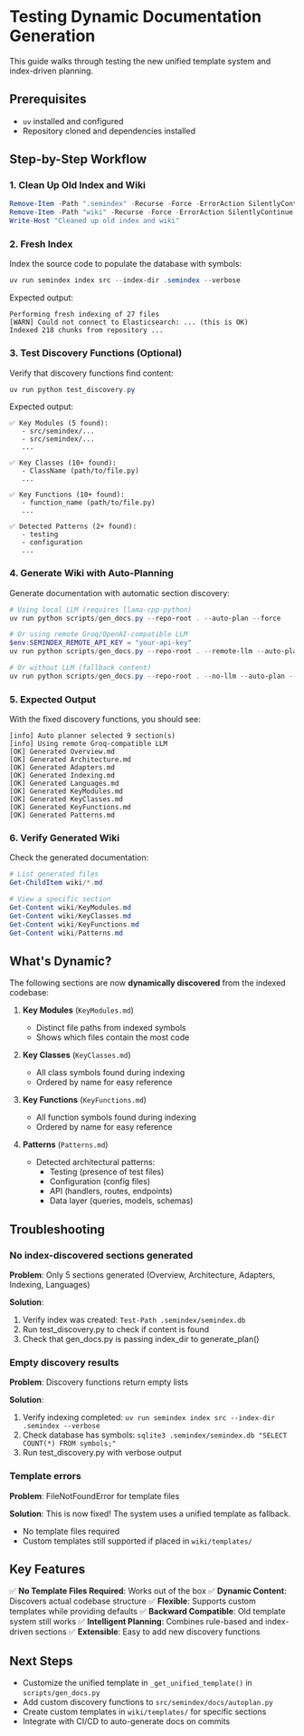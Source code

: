 # Testing Dynamic Documentation Generation

This guide walks through testing the new unified template system and index-driven planning.

## Prerequisites

- `uv` installed and configured
- Repository cloned and dependencies installed

## Step-by-Step Workflow

### 1. Clean Up Old Index and Wiki

```powershell
Remove-Item -Path ".semindex" -Recurse -Force -ErrorAction SilentlyContinue
Remove-Item -Path "wiki" -Recurse -Force -ErrorAction SilentlyContinue
Write-Host "Cleaned up old index and wiki"
```

### 2. Fresh Index

Index the source code to populate the database with symbols:

```powershell
uv run semindex index src --index-dir .semindex --verbose
```

Expected output:
```
Performing fresh indexing of 27 files
[WARN] Could not connect to Elasticsearch: ... (this is OK)
Indexed 218 chunks from repository ...
```

### 3. Test Discovery Functions (Optional)

Verify that discovery functions find content:

```powershell
uv run python test_discovery.py
```

Expected output:
```
✅ Key Modules (5 found):
   - src/semindex/...
   - src/semindex/...
   ...

✅ Key Classes (10+ found):
   - ClassName (path/to/file.py)
   ...

✅ Key Functions (10+ found):
   - function_name (path/to/file.py)
   ...

✅ Detected Patterns (2+ found):
   - testing
   - configuration
   ...
```

### 4. Generate Wiki with Auto-Planning

Generate documentation with automatic section discovery:

```powershell
# Using local LLM (requires llama-cpp-python)
uv run python scripts/gen_docs.py --repo-root . --auto-plan --force

# Or using remote Groq/OpenAI-compatible LLM
$env:SEMINDEX_REMOTE_API_KEY = "your-api-key"
uv run python scripts/gen_docs.py --repo-root . --remote-llm --auto-plan --force

# Or without LLM (fallback content)
uv run python scripts/gen_docs.py --repo-root . --no-llm --auto-plan --force
```

### 5. Expected Output

With the fixed discovery functions, you should see:

```
[info] Auto planner selected 9 section(s)
[info] Using remote Groq-compatible LLM
[OK] Generated Overview.md
[OK] Generated Architecture.md
[OK] Generated Adapters.md
[OK] Generated Indexing.md
[OK] Generated Languages.md
[OK] Generated KeyModules.md
[OK] Generated KeyClasses.md
[OK] Generated KeyFunctions.md
[OK] Generated Patterns.md
```

### 6. Verify Generated Wiki

Check the generated documentation:

```powershell
# List generated files
Get-ChildItem wiki/*.md

# View a specific section
Get-Content wiki/KeyModules.md
Get-Content wiki/KeyClasses.md
Get-Content wiki/KeyFunctions.md
Get-Content wiki/Patterns.md
```

## What's Dynamic?

The following sections are now **dynamically discovered** from the indexed codebase:

1. **Key Modules** (`KeyModules.md`)
   - Distinct file paths from indexed symbols
   - Shows which files contain the most code

2. **Key Classes** (`KeyClasses.md`)
   - All class symbols found during indexing
   - Ordered by name for easy reference

3. **Key Functions** (`KeyFunctions.md`)
   - All function symbols found during indexing
   - Ordered by name for easy reference

4. **Patterns** (`Patterns.md`)
   - Detected architectural patterns:
     - Testing (presence of test files)
     - Configuration (config files)
     - API (handlers, routes, endpoints)
     - Data layer (queries, models, schemas)

## Troubleshooting

### No index-discovered sections generated

**Problem**: Only 5 sections generated (Overview, Architecture, Adapters, Indexing, Languages)

**Solution**: 
1. Verify index was created: `Test-Path .semindex/semindex.db`
2. Run test_discovery.py to check if content is found
3. Check that gen_docs.py is passing index_dir to generate_plan()

### Empty discovery results

**Problem**: Discovery functions return empty lists

**Solution**:
1. Verify indexing completed: `uv run semindex index src --index-dir .semindex --verbose`
2. Check database has symbols: `sqlite3 .semindex/semindex.db "SELECT COUNT(*) FROM symbols;"`
3. Run test_discovery.py with verbose output

### Template errors

**Problem**: FileNotFoundError for template files

**Solution**: This is now fixed! The system uses a unified template as fallback.
- No template files required
- Custom templates still supported if placed in `wiki/templates/`

## Key Features

✅ **No Template Files Required**: Works out of the box
✅ **Dynamic Content**: Discovers actual codebase structure
✅ **Flexible**: Supports custom templates while providing defaults
✅ **Backward Compatible**: Old template system still works
✅ **Intelligent Planning**: Combines rule-based and index-driven sections
✅ **Extensible**: Easy to add new discovery functions

## Next Steps

- Customize the unified template in `_get_unified_template()` in `scripts/gen_docs.py`
- Add custom discovery functions to `src/semindex/docs/autoplan.py`
- Create custom templates in `wiki/templates/` for specific sections
- Integrate with CI/CD to auto-generate docs on commits
